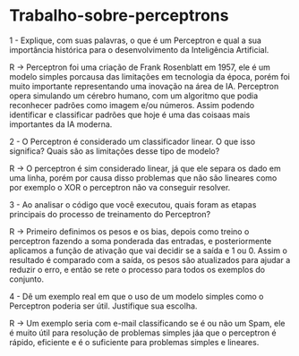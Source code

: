 # Trabalho-sobre-perceptrons
1 - Explique, com suas palavras, o que é um Perceptron e qual a sua importância histórica para o
desenvolvimento da Inteligência Artificial.

R -> Perceptron foi uma criação de Frank Rosenblatt em 1957, ele é um modelo simples porcausa das limitações em tecnologia da época, porém foi muito importante representando uma inovação na área de IA. Perceptron opera simulando um cérebro humano, com um algoritmo que podia reconhecer padrões como imagem e/ou números. Assim podendo identificar e classificar padrões que hoje é uma das coisaas mais importantes da IA moderna.

2 - O Perceptron é considerado um classificador linear. O que isso significa? Quais são as limitações
desse tipo de modelo?

R -> O perceptron é sim considerado linear, já que ele separa os dado em uma linha, porém por causa disso problemas que não são lineares como por exemplo o XOR o perceptron não va conseguir resolver.

3 - Ao analisar o código que você executou, quais foram as etapas principais do processo de
treinamento do Perceptron?

R ->  Primeiro definimos os pesos e os bias, depois como treino o perceptron fazendo a soma ponderada das entradas, e posteriormente aplicamos a função de ativação que vai decidir se a saída e 1 ou 0. Assim o resultado é comparado com a saída, os pesos são atualizados para ajudar a reduzir o erro, e então se rete o processo para todos os exemplos do conjunto.

4 - Dê um exemplo real em que o uso de um modelo simples como o Perceptron poderia ser útil.
Justifique sua escolha.

R -> Um exemplo seria com e-mail classificando se é ou não um Spam, ele é muito útil para resolução de problemas simples jáa que o perceptron é rápido, eficiente e é o suficiente para problemas simples e lineares.
